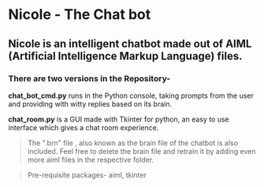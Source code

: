 # Nicole - The Chat bot

## Nicole is an intelligent chatbot made out of AIML (Artificial Intelligence Markup Language) files.

### There are two versions in the Repository-

**chat_bot_cmd.py** runs in the Python console, taking prompts from the user and providing with witty replies based on its brain.

**chat_room.py** is a GUI made with Tkinter for python, an easy to use interface which gives a chat room experience.
	
> The ".brn" file , also known as the brain file of the chatbot is also included. Feel free to delete the brain file and retrain it by adding even more aiml files in the respective folder. 


> Pre-requisite packages-
	aiml,
	tkinter
